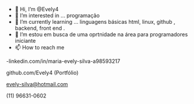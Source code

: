 - 👋 Hi, I’m @Evely4
- 👀 I’m interested in ... programação 
- 🌱 I’m currently learning ... linguagens básicas html, linux, github , backend, front end .
- 💞️ I’m  estou em busca de uma oprtnidade na  área para programadores iniciante
- 📫 How to reach me 

-linkedin.com/in/maria-evely-silva-a98593217

github.com/Evely4 (Portfólio)

evely-silva@hotmail.com

(11) 96631-0602

<!---
Evely4/Evely4 is a ✨ special ✨ repository because its `README.md` (this file) appears on your GitHub profile.
You can click the Preview link to take a look at your changes.
--->

